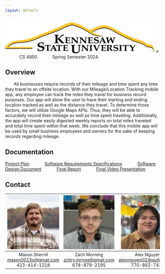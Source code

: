 ```yaml
---
layout: default
---
```

<img src="assets/images/KSULogo.png" alt="Kennesaw State University Logo" width ="500" height="100"/> &emsp;&emsp;&emsp; CS 4850 &emsp;&emsp;&emsp; Spring Semester 2024

## Overview
&emsp;&emsp;All businesses require records of their mileage and time spent any time they travel to an offsite location. With our Mileage/Location Tracking mobile app, any employee can track the miles they travel for business record purposes. Our app will allow the user to have their starting and ending location tracked as well as the distance they travel. To determine those factors, we will utilize Google Maps APIs. Thus, they will be able to accurately record their mileage as well as time spent traveling. Additionally, the app will create easily digested weekly reports on total miles traveled and total time spent within that week. We conclude that this mobile app will be used by small business employees and owners for the sake of keeping records regarding mileage.



## Documentation

[Project Plan](https://acrobat.adobe.com/id/urn:aaid:sc:VA6C2:af3f00b3-bc15-463b-b6d2-95568410b9c1) &emsp;&emsp;&emsp; [Software Requirements Specifications](https://acrobat.adobe.com/id/urn:aaid:sc:va6c2:02623443-0823-4ba0-8b0a-c345fd21bb88) &emsp;&emsp;&emsp; [Software Design Document](https://acrobat.adobe.com/id/urn:aaid:sc:VA6C2:e26f550f-3926-4967-954b-5801b2f89d5f) &emsp;&emsp;&emsp; [Final Report](https://acrobat.adobe.com/id/urn:aaid:sc:VA6C2:5e88dab0-777e-4dcd-a397-b100402d76be) &emsp;&emsp;&emsp; [Final Video Presentation](./VideoPresentation.html)



## Contact

|<img src="assets/images/Mason.png" alt="Mason Sherrill" width="175" height="175"/> | <img src="assets/images/Zach.png" alt="Zach Morning" width="175" height="175"/> | <img src="assets/images/Alex.png" alt="Alex Nguyen" width="175" height="175"/> | <img src="assets/images/Brian.png" alt="Brian Nghiem" width="175" height="175"/> | <img src="assets/images/Shaun.png" alt="Shaun Teague" width="175" height="175"/>   
|:---------------:|:----------------------------:|:---:|:---:|:---:
|Mason Sherrill <br> <mason0015s@gmail.com> <br>  423-414-1218| Zach Morning <br> <zchry.mrngg@gmail.com> <br> 678-879-2195|Alex Nguyen  <br> <alexnguyen02@outlook.com> <br> 770-862-7410 |Brian Nghiem <br> <brian.nghiem06@gmail.com> <br> 678-216-9379|Shaun Teague <br> <shaunteague06@outlook.com> <br> 207-352-8811

 


